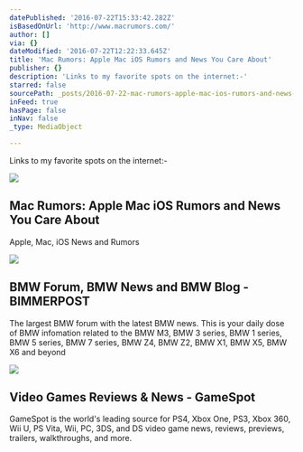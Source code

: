 ```yaml
---
datePublished: '2016-07-22T15:33:42.282Z'
isBasedOnUrl: 'http://www.macrumors.com/'
author: []
via: {}
dateModified: '2016-07-22T12:22:33.645Z'
title: 'Mac Rumors: Apple Mac iOS Rumors and News You Care About'
publisher: {}
description: 'Links to my favorite spots on the internet:-'
starred: false
sourcePath: _posts/2016-07-22-mac-rumors-apple-mac-ios-rumors-and-news-you-care-about.md
inFeed: true
hasPage: false
inNav: false
_type: MediaObject

---
```

Links to my favorite spots on the internet:-

<article style=""><img src="https://s3-us-west-2.amazonaws.com/the-grid-img/p/0e5448dcfca0b2baf60b8b08a2baefb62f362d11.png" /><h1>Mac Rumors: Apple Mac iOS Rumors and News You Care About</h1><p>Apple, Mac, iOS News and Rumors</p></article>

<article style=""><img src="http://www.bimmerpost.com/wp-content/themes/2015/mythumb.php?src=http://www.bimmerpost.com/storyimages/46d30299-dbfc-b5eb.jpg&amp;h=600&amp;w=936&amp;zc=1" /><h1>BMW Forum, BMW News and BMW Blog - BIMMERPOST</h1><p>The largest BMW forum with the latest BMW news. This is your daily dose of BMW infomation related to the BMW M3, BMW 3 series, BMW 1 series, BMW 5 series, BMW 7 series, BMW Z4, BMW Z2, BMW X1, BMW X5, BMW X6 and beyond</p></article>

<article style=""><img src="http://static4.gamespot.com/uploads/ignore_jpg_scale_tiny/536/5360430/3097946-comic-con-2015-nav-bug.png" /><h1>Video Games Reviews &amp; News - GameSpot</h1><p>GameSpot is the world's leading source for PS4, Xbox One, PS3, Xbox 360, Wii U, PS Vita, Wii, PC, 3DS, and DS video game news, reviews, previews, trailers, walkthroughs, and more.</p></article>